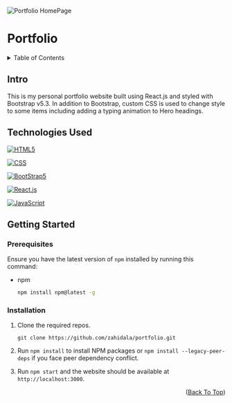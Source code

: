 <a name="readme-top"></a>

![Portfolio HomePage](https://i.ibb.co/kgFStb2/Screen-Shot-2023-06-09-at-3-23-44-PM.png)

# Portfolio

<!-- TABLE OF CONTENTS -->
<details>
  <summary>Table of Contents</summary>
  <ol>
    <li><a href="#intro">Intro</a></li>
    <li><a href="#technologies-used">Technologies Used</a></li>
    <li><a href="#getting-started">Getting Started</a></li>
    <ul>
        <li><a href="#prerequisites">Prerequisites</a></li>
        <li><a href="#installation">Installation</a></li>
    </ul>

  </ol>
</details>

## Intro

This is my personal portfolio website built using React.js and styled with Bootstrap v5.3. In addition to Bootstrap, custom CSS is used to change style to some items including adding a typing animation to Hero headings.

## Technologies Used

[![HTML5](https://img.shields.io/badge/HTML-239120?style=for-the-badge&logo=html5&logoColor=white)](https://en.wikipedia.org/wiki/HTML)

[![CSS](https://img.shields.io/badge/CSS-239120?&style=for-the-badge&logo=css3&logoColor=white)](https://en.wikipedia.org/wiki/CSS)

[![BootStrap5](https://img.shields.io/badge/Bootstrap-563D7C?style=for-the-badge&logo=bootstrap&logoColor=white)](https://www.getbootstrap.com)

[![React.js](https://img.shields.io/badge/React-20232A?style=for-the-badge&logo=react&logoColor=61DAFB)](https://react.dev/)

[![JavaScript](https://img.shields.io/badge/JavaScript-F7DF1E?style=for-the-badge&logo=javascript&logoColor=black)](https://developer.mozilla.org/en-US/docs/Web/JavaScript)

## Getting Started

### Prerequisites

Ensure you have the latest version of `npm` installed by running this command:

* npm
  ```sh
  npm install npm@latest -g
  ```

### Installation

1. Clone the required repos.

   ```
   git clone https://github.com/zahidala/portfolio.git
   ```

2. Run  ``` npm install ``` to install NPM packages or ``` npm install --legacy-peer-deps ``` if you face peer dependency conflict.

3. Run ``` npm start ``` and the website should be available at ``` http://localhost:3000 ```.

<p align="right">(<a href="#readme-top">Back To Top</a>)</p>